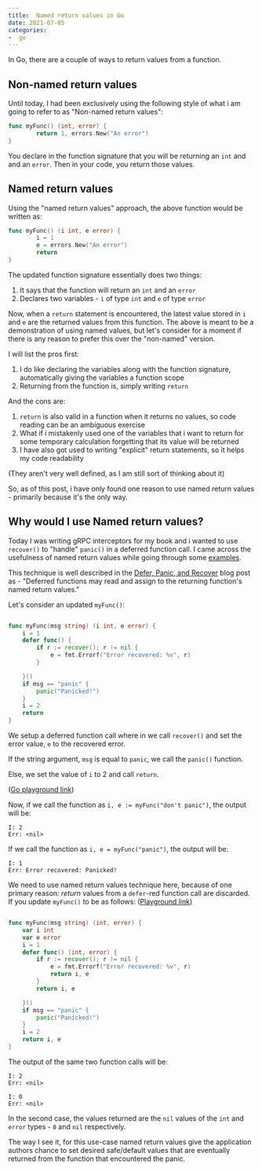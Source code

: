 ```yaml
---
title:  Named return values in Go
date: 2021-07-05
categories:
-  go
---
```


In Go, there are a couple of ways to return values from a function.

## Non-named return values

Until today, I had been exclusively using the following style of what i am going
to refer to as "Non-named return values":

```go
func myFunc() (int, error) {
        return 1, errors.New("An error")
}
```

You declare in the function signature that you will be returning an `int` and and an `error`.
Then in your code, you return those values.

## Named return values

Using the "named return values" approach, the above function would be written as:

```go
func myFunc() (i int, e error) {
        i = 1
        e = errors.New("An error")
        return
}
```

The updated function signature essentially does two things:

1. It says that the function will return an `int` and an `error`
2. Declares two variables - `i` of type `int` and `e` of type `error`

Now, when a `return` statement is encountered, the latest value stored in `i`
and `e` are the returned values from this function. The above is meant
to be a demonstration of using named values, but let's consider for a moment
if there is any reason to prefer this over the "non-named" version.

I will list the pros first:

1. I do like declaring the variables along with the function signature, automatically giving the variables a function scope
2. Returning from the function is, simply writing `return`

And the cons are:

1. `return` is also valid in a function when it returns no values, so code reading can be an ambiguous exercise
2. What if i mistakenly used one of the variables that i want to return for some temporary calculation forgetting that
its value will be returned
3. I have also got used to writing "explicit" return statements, so it helps my code readability

(They aren't very well defined, as I am still sort of thinking about it)

So, as of this post, i have only found one reason to use named return values - primarily because it's the only way.

## Why would I use Named return values?

Today I was writing gRPC interceptors for my book and i wanted to use `recover()` to "handle" `panic()` 
in a deferred function call. I came across the usefulness of named return values while going through some 
[examples](https://github.com/grpc-ecosystem/go-grpc-middleware). 

This technique is well described in the [Defer, Panic, and Recover](https://blog.golang.org/defer-panic-and-recover) blog
post as - "Deferred functions may read and assign to the returning function's named return values."

Let's consider an updated `myFunc()`:

```go

func myFunc(msg string) (i int, e error) {
	i = 1
	defer func() {
		if r := recover(); r != nil {
			e = fmt.Errorf("Error recovered: %v", r)
		}

	}()
	if msg == "panic" {
		panic("Panicked!")
	}
	i = 2
	return
}
```

We setup a deferred function call where in we call `recover()` and set the error value, `e`
to the recovered error.

If the string argument, `msg` is equal to `panic`, we call the `panic()` function. 

Else, we set the value of `i` to 2 and call `return`.

([Go playground link](https://play.golang.org/p/D4g877Ft2_i))

Now, if we call the function as `i, e := myFunc("don't panic")`, the output will be:
```
I: 2 
Err: <nil>
```

If we call the function as `i, e = myFunc("panic")`, the output will be:

```
I: 1 
Err: Error recovered: Panicked!
```

We need to use named return values technique here, because of one primary reason:
*return* values from a `defer`-red function call are discarded. If you update
`myFunc()` to be as follows: ([Playground link](https://play.golang.org/p/vTTZzuvzVgw))

```go

func myFunc(msg string) (int, error) {
	var i int
	var e error
	i = 1
	defer func() (int, error) {
		if r := recover(); r != nil {
			e = fmt.Errorf("Error recovered: %v", r)
			return i, e
		}
		return i, e

	}()
	if msg == "panic" {
		panic("Panicked!")
	}
	i = 2
	return i, e
}
```

The output of the same two function calls will be:

```
I: 2 
Err: <nil>

I: 0 
Err: <nil>
```

In the second case, the values returned are the `nil` values of the `int` and `error` types - `0`
and `nil` respectively. 

The way I see it, for this use-case named return values give the application authors chance to set 
desired safe/default values that are eventually returned from the function that encountered the 
panic.
